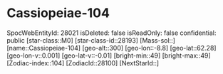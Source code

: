 ﻿---
location: [62.28,-8.8,300]
type: Station
tags:
- astro/Star

---

# Cassiopeiae-104

SpocWebEntityId: 28021
isDeleted: false
isReadOnly: false
confidential: public
[star-class::M0]
[star-class-id::28193]
[Mass-sol::]
[name::Cassiopeiae-104]
[geo-alt::300]
[geo-lon::-8.8]
[geo-lat::62.28]
[geo-lon-v::0.001]
[geo-lat-v::-0.01]
[bright-min::49]
[bright-max::49]
[Zodiac-index::104]
[ZodiacId::28100]
[NextStarId::]

